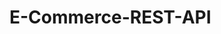 # E-Commerce-REST-API

<!-- npm init -->
<!-- npm i express mongoose bcrypt body-parser dotenv -->
<!-- npm run server -->
<!-- npm i nodemon --save-dev -->
